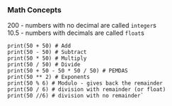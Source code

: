 ### Math Concepts


200 - numbers with no decimal are called `integer`s  
10.5 - numbers with decimals are called `float`s  

```
print(50 + 50) # Add
print(50 - 50) # Subtract
print(50 * 50) # Multiply
print(50 / 50) # Divide
print(50 + 50 - 50 * 50 / 50) # PEMDAS
print(50 ** 2) # Exponents
print(50 % 6) # Modulo - gives back the remainder
print(50 / 6) # division with remainder (or float)
print(50 //6) # division with no remainder`
```